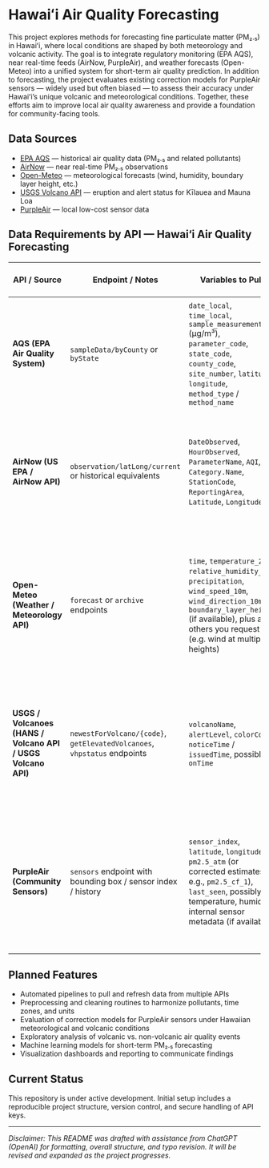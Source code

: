 # Hawaiʻi Air Quality Forecasting  

This project explores methods for forecasting fine particulate matter (PM₂.₅) in Hawaiʻi, where local conditions are shaped by both meteorology and volcanic activity. The goal is to integrate regulatory monitoring (EPA AQS), near real-time feeds (AirNow, PurpleAir), and weather forecasts (Open-Meteo) into a unified system for short-term air quality prediction. In addition to forecasting, the project evaluates existing correction models for PurpleAir sensors — widely used but often biased — to assess their accuracy under Hawaiʻi’s unique volcanic and meteorological conditions. Together, these efforts aim to improve local air quality awareness and provide a foundation for community-facing tools.  
 

## Data Sources   
- [EPA AQS](https://aqs.epa.gov/aqsweb/documents/data_api.html) — historical air quality data (PM₂.₅ and related pollutants)  
- [AirNow](https://docs.airnowapi.org/) — near real-time PM₂.₅ observations  
- [Open-Meteo](https://open-meteo.com/) — meteorological forecasts (wind, humidity, boundary layer height, etc.)  
- [USGS Volcano API](https://volcanoes.usgs.gov/hans-public/api/volcano/) — eruption and alert status for Kīlauea and Mauna Loa  
- [PurpleAir](https://community.purpleair.com/t/api-overview/421) — local low-cost sensor data  
 


## Data Requirements by API — Hawai‘i Air Quality Forecasting

| API / Source | Endpoint / Notes | Variables to Pull | Purpose in Analysis / Role |
|---|---|---|---|
| **AQS (EPA Air Quality System)** | `sampleData/byCounty` or `byState` | `date_local`, `time_local`, `sample_measurement` (µg/m³), `parameter_code`, `state_code`, `county_code`, `site_number`, `latitude`, `longitude`, `method_type` / `method_name` | **Ground truth PM₂.₅** — clean, regulatory standard data used to train & evaluate models and to validate PurpleAir corrections. |
| **AirNow (US EPA / AirNow API)** | `observation/latLong/current` or historical equivalents | `DateObserved`, `HourObserved`, `ParameterName`, `AQI`, `Category.Name`, `StationCode`, `ReportingArea`, `Latitude`, `Longitude` | **Real-time observation / validation** — gives near-current AQ readings to compare forecasts and help validate PurpleAir readings in near real time. |
| **Open-Meteo (Weather / Meteorology API)** | `forecast` or `archive` endpoints | `time`, `temperature_2m`, `relative_humidity_2m`, `precipitation`, `wind_speed_10m`, `wind_direction_10m`, `boundary_layer_height` (if available), plus any others you request (e.g. wind at multiple heights) | **Predictor (feature) variables** — meteorological drivers needed to explain dispersion, accumulation, boundary layer dynamics, humidity effects, etc. |
| **USGS / Volcanoes (HANS / Volcano API / USGS Volcano API)** | `newestForVolcano/{code}`, `getElevatedVolcanoes`, `vhpstatus` endpoints | `volcanoName`, `alertLevel`, `colorCode`, `noticeTime` / `issuedTime`, possibly `onTime` | **Volcanic context** — whether volcano is active / under elevated alert influences PM₂.₅ via vog, SO₂, aerosol emissions. Use this to flag or weight episodes. |
| **PurpleAir (Community Sensors)** | `sensors` endpoint with bounding box / sensor index / history | `sensor_index`, `latitude`, `longitude`, `pm2.5_atm` (or corrected estimates, e.g., `pm2.5_cf_1`), `last_seen`, possibly temperature, humidity, internal sensor metadata (if available) | **Supplemental / validation** — test existing correction models (humidity, bias) and see if adjusted PurpleAir readings align with AQS in Hawaiʻi. Also gives spatial coverage. |



## Planned Features  
- Automated pipelines to pull and refresh data from multiple APIs  
- Preprocessing and cleaning routines to harmonize pollutants, time zones, and units  
- Evaluation of correction models for PurpleAir sensors under Hawaiian meteorological and volcanic conditions  
- Exploratory analysis of volcanic vs. non-volcanic air quality events  
- Machine learning models for short-term PM₂.₅ forecasting  
- Visualization dashboards and reporting to communicate findings  


## Current Status  
This repository is under active development. Initial setup includes a reproducible project structure, version control, and secure handling of API keys.  



---

_Disclaimer: This README was drafted with assistance from ChatGPT (OpenAI) for formatting, overall structure, and typo revision. It will be revised and expanded as the project progresses._


